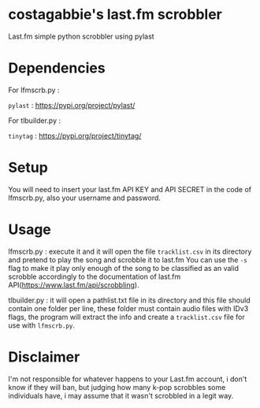 # costagabbie's last.fm scrobbler
Last.fm simple python scrobbler using pylast

# Dependencies
For lfmscrb.py : 
  
  `pylast`    : https://pypi.org/project/pylast/
  
For tlbuilder.py :

  `tinytag`   : https://pypi.org/project/tinytag/

# Setup
You will need to insert your last.fm API KEY and API SECRET in the code of lfmscrb.py, also your username and password.
# Usage
lfmscrb.py    : execute it and it will open the file `tracklist.csv` in its directory and pretend to play the song and scrobble it to last.fm
You can use the `-s` flag to make it play only enough of the song to be classified as an valid scrobble accordingly to the documentation of last.fm API(https://www.last.fm/api/scrobbling).

tlbuilder.py  : it will open a pathlist.txt file in its directory and this file should contain one folder per line, these folder must contain audio files with IDv3 flags, the program will extract the info and create a `tracklist.csv` file for use with `lfmscrb.py`.
# Disclaimer
I'm not responsible for whatever happens to your Last.fm account, i don't know if they will ban, but judging how many k-pop scrobbles some individuals have, i may assume that it wasn't scrobbled in a legit way.
